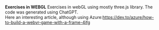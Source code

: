 **Exercises in WEBGL**
Exercises in webGL using mostly three.js library. The code was generated using ChatGPT.<br>
Here an interesting article, although using Azure:https://dev.to/azure/how-to-build-a-webvr-game-with-a-frame-4ifg <br>
